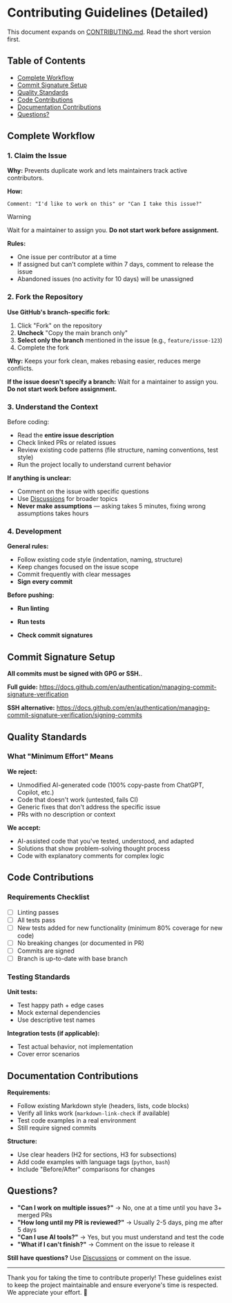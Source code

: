 # Contributing Guidelines (Detailed)

This document expands on [CONTRIBUTING.md](../docs/CONTRIBUTING.md). Read the short version first.

## Table of Contents

- [Complete Workflow](#complete-workflow)
- [Commit Signature Setup](#commit-signature-setup)
- [Quality Standards](#quality-standards)
- [Code Contributions](#code-contributions)
- [Documentation Contributions](#documentation-contributions)
- [Questions?](#questions)

## Complete Workflow

### 1. Claim the Issue

**Why:** Prevents duplicate work and lets maintainers track active contributors.

**How:**
```
Comment: "I'd like to work on this" or "Can I take this issue?"
```

> [!WARNING]
>  Wait for a maintainer to assign you. **Do not start work before assignment.**

**Rules:**
- One issue per contributor at a time
- If assigned but can't complete within 7 days, comment to release the issue
- Abandoned issues (no activity for 10 days) will be unassigned

### 2. Fork the Repository

**Use GitHub's branch-specific fork:**

1. Click "Fork" on the repository
2. **Uncheck** "Copy the main branch only"
3. **Select only the branch** mentioned in the issue (e.g., `feature/issue-123`)
4. Complete the fork

**Why:** Keeps your fork clean, makes rebasing easier, reduces merge conflicts.

**If the issue doesn't specify a branch:** Wait for a maintainer to assign you. **Do not start work before assignment.**

### 3. Understand the Context

Before coding:

- Read the **entire issue description**
- Check linked PRs or related issues
- Review existing code patterns (file structure, naming conventions, test style)
- Run the project locally to understand current behavior

**If anything is unclear:**
- Comment on the issue with specific questions
- Use [Discussions](../../../discussions) for broader topics
- **Never make assumptions** — asking takes 5 minutes, fixing wrong assumptions takes hours

### 4. Development

**General rules:**
- Follow existing code style (indentation, naming, structure)
- Keep changes focused on the issue scope
- Commit frequently with clear messages
- **Sign every commit**

**Before pushing:**

- **Run linting**

- **Run tests**

- **Check commit signatures**

## Commit Signature Setup

**All commits must be signed with GPG or SSH.**.

**Full guide:** https://docs.github.com/en/authentication/managing-commit-signature-verification

**SSH alternative:** https://docs.github.com/en/authentication/managing-commit-signature-verification/signing-commits

## Quality Standards

### What "Minimum Effort" Means

**We reject:**
- Unmodified AI-generated code (100% copy-paste from ChatGPT, Copilot, etc.)
- Code that doesn't work (untested, fails CI)
- Generic fixes that don't address the specific issue
- PRs with no description or context

**We accept:**
- AI-assisted code that you've tested, understood, and adapted
- Solutions that show problem-solving thought process
- Code with explanatory comments for complex logic

## Code Contributions

### Requirements Checklist

- [ ] Linting passes
- [ ] All tests pass
- [ ] New tests added for new functionality (minimum 80% coverage for new code)
- [ ] No breaking changes (or documented in PR)
- [ ] Commits are signed
- [ ] Branch is up-to-date with base branch

### Testing Standards

**Unit tests:**
- Test happy path + edge cases
- Mock external dependencies
- Use descriptive test names

**Integration tests (if applicable):**
- Test actual behavior, not implementation
- Cover error scenarios

## Documentation Contributions

**Requirements:**
- Follow existing Markdown style (headers, lists, code blocks)
- Verify all links work (`markdown-link-check` if available)
- Test code examples in a real environment
- Still require signed commits

**Structure:**
- Use clear headers (H2 for sections, H3 for subsections)
- Add code examples with language tags (`python`, `bash`)
- Include "Before/After" comparisons for changes

## Questions?

- **"Can I work on multiple issues?"** → No, one at a time until you have 3+ merged PRs
- **"How long until my PR is reviewed?"** → Usually 2-5 days, ping me after 5 days
- **"Can I use AI tools?"** → Yes, but you must understand and test the code
- **"What if I can't finish?"** → Comment on the issue to release it

**Still have questions?** Use [Discussions](../../discussions) or comment on the issue.

---

Thank you for taking the time to contribute properly! These guidelines exist to keep the project maintainable and ensure everyone's time is respected. We appreciate your effort. 🚀